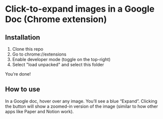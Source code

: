 # Click-to-expand images in a Google Doc (Chrome extension)

## Installation
1. Clone this repo
2. Go to chrome://extensions
3. Enable developer mode (toggle on the top-right)
4. Select "load unpacked" and select this folder

You’re done!


## How to use
In a Google doc, hover over any image. You’ll see a blue “Expand”. Clicking the button will show a zoomed-in version of the image (similar to how other apps like Paper and Notion work).
